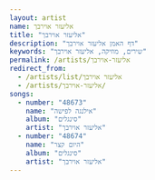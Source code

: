 ```yaml
---
layout: artist
name: אליעזר אוירבך
title: "אליעזר אוירבך"
description: "דף האמן אליעזר אוירבך"
keywords: "שירים, מוזיקה, אליעזר אוירבך"
permalink: /artists/אליעזר-אוירבך
redirect_from:
  - /artists/list/אליעזר אוירבך
  - /artists/אליעזר-אוירבך/
songs:
  - number: "48673"
    name: "אילנגה לפישה"
    album: "סינגלים"
    artist: "אליעזר אוירבך"
  - number: "48674"
    name: "היום קצר"
    album: "סינגלים"
    artist: "אליעזר אוירבך"
---
```

